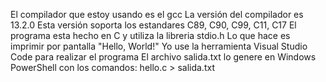 El compilador que estoy usando es el gcc
La versión del compilador es 13.2.0
Esta versión soporta los estandares C89, C90, C99, C11, C17
El programa esta hecho en C y utiliza la libreria stdio.h
Lo que hace es imprimir por pantalla "Hello, World!"
Yo use la herramienta Visual Studio Code para realizar el programa
El archivo salida.txt lo genere en Windows PowerShell con los comandos: hello.c > salida.txt
